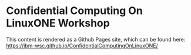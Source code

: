 # Confidential Computing On LinuxONE Workshop

This content is rendered as a Github Pages site, which can be found here: https://ibm-wsc.github.io/ConfidentialComputingOnLinuxONE/